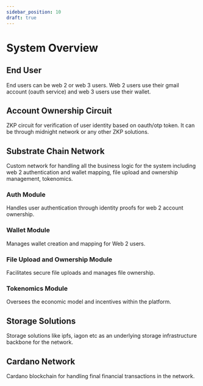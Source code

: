 ```yaml
---
sidebar_position: 10
draft: true
---
```


# System Overview

<!-- ![Vola Network System Overview](./img/system-overview-diagram.png) -->

## End User

End users can be web 2 or web 3 users. Web 2 users use their gmail account (oauth service) and web 3 users use their wallet.

## Account Ownership Circuit

ZKP circuit for verification of user identity based on oauth/otp token. It can be through midnight network or any other ZKP solutions.

## Substrate Chain Network

Custom network for handling all the business logic for the system including web 2 authentication and wallet mapping, file upload and ownership management, tokenomics.

### Auth Module

Handles user authentication through identity proofs for web 2 account ownership.

### Wallet Module

Manages wallet creation and mapping for Web 2 users.

### File Upload and Ownership Module

Facilitates secure file uploads and manages file ownership.

### Tokenomics Module

Oversees the economic model and incentives within the platform.

## Storage Solutions

Storage solutions like ipfs, iagon etc as an underlying storage infrastructure backbone for the network.

## Cardano Network

Cardano blockchain for handling final financial transactions in the network.
